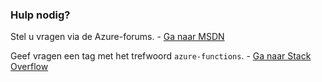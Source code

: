 ### Hulp nodig?

Stel u vragen via de Azure-forums. - [Ga naar MSDN](http://go.microsoft.com/fwlink/?LinkId=780719)

Geef vragen een tag met het trefwoord `azure-functions`. - [Ga naar Stack Overflow](http://stackoverflow.com/questions/tagged/azure-functions)


<!--HONumber=sep16_HO2-->


